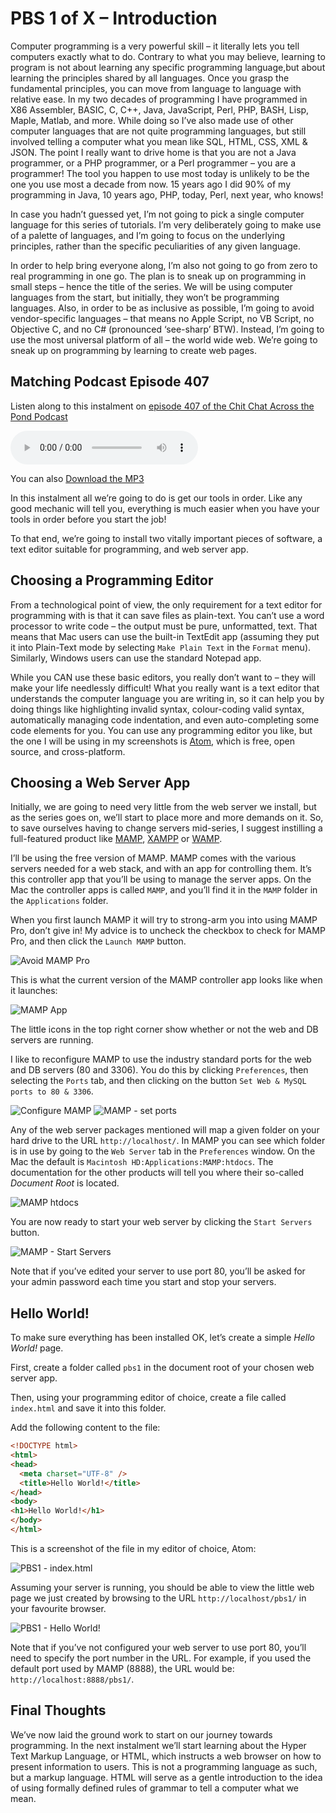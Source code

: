 # PBS 1 of X – Introduction

Computer programming is a very powerful skill – it literally lets you tell computers
 exactly what to do.
Contrary to what you may believe, learning to program is not about learning any specific programming language,but about learning the principles shared by all languages.
Once you grasp the fundamental principles, you can move from language to language with relative ease.
In my two decades of programming I have programmed in X86 Assembler, BASIC, C, C++, Java, JavaScript, Perl, PHP, BASH, Lisp, Maple, Matlab, and more.
While doing so I’ve also made use of other computer languages that are not quite programming languages, but still involved telling a computer what you mean like SQL, HTML, CSS, XML & JSON.
The point I really want to drive home is that you are not a Java programmer, or a PHP programmer, or a Perl programmer – you are a programmer!
The tool you happen to use most today is unlikely to be the one you use most a decade from now.
15 years ago I did 90% of my programming in Java, 10 years ago, PHP, today, Perl, next year, who knows!

In case you hadn’t guessed yet, I’m not going to pick a single computer language for this series of tutorials.
I’m very deliberately going to make use of a palette of languages, and I’m going to focus on the underlying principles, rather than the specific peculiarities of any given language.

In order to help bring everyone along, I’m also not going to go from zero to real programming in one go.
The plan is to sneak up on programming in small steps – hence the title of the series. We will be using computer languages from the start, but initially, they won’t be programming languages.
Also, in order to be as inclusive as possible, I’m going to avoid vendor-specific languages – that means no Apple Script, no VB Script, no Objective C, and no C# (pronounced ‘see-sharp’ BTW).
Instead, I’m going to use the most universal platform of all – the world wide web. We’re going to sneak up on programming by learning to create web pages.

## Matching Podcast Episode 407

Listen along to this instalment on [episode 407 of the Chit Chat Across the Pond Podcast](https://www.podfeet.com/blog/2015/10/ccatp-407/)

<audio controls src="https://media.blubrry.com/nosillacast/traffic.libsyn.com/nosillacast/CCATP_2015_10_09.mp3">Your browser does not support HTML 5 audio 🙁</audio>

You can also <a href="https://media.blubrry.com/nosillacast/traffic.libsyn.com/nosillacast/CCATP_2015_10_09.mp3?autoplay=0&loop=0&controls=1" >Download the MP3</a>

In this instalment all we’re going to do is get our tools in order. Like any good mechanic will tell you, everything is much easier when you have your tools in order before you start the job!

To that end, we’re going to install two vitally important pieces of software, a text editor suitable for programming, and web server app.

## Choosing a Programming Editor

From a technological point of view, the only requirement for a text editor for programming with is that it can save files as plain-text.
You can’t use a word processor to write code – the output must be pure, unformatted, text.
That means that Mac users can use the built-in TextEdit app (assuming they put it into Plain-Text mode by selecting `Make Plain Text` in the `Format` menu).
Similarly, Windows users can use the standard Notepad app.

While you CAN use these basic editors, you really don’t want to – they will make your life needlessly difficult!
What you really want is a text editor that understands the computer language you are writing in, so it can help you by doing things like highlighting invalid syntax, colour-coding valid syntax, automatically managing code indentation, and even auto-completing some code elements for you.
You can use any programming editor you like, but the one I will be using in my screenshots is [Atom](https://atom.io), which is free, open source, and cross-platform.

## Choosing a Web Server App

Initially, we are going to need very little from the web server we install, but as the series goes on, we’ll start to place more and more demands on it.
So, to save ourselves having to change servers mid-series, I suggest instilling a full-featured product like [MAMP](https://www.mamp.info/en/), [XAMPP](https://www.apachefriends.org/index.html) or [WAMP](http://www.wampserver.com/en/).

I’ll be using the free version of MAMP. MAMP comes with the various servers needed for a web stack, and with an app for controlling them.
It’s this controller app that you’ll be using to manage the server apps.
On the Mac the controller apps is called `MAMP`, and you’ll find it in the `MAMP` folder in the `Applications` folder.

When you first launch MAMP it will try to strong-arm you into using MAMP Pro, don’t give in! My advice is to uncheck the checkbox to check for MAMP Pro, and then click the `Launch MAMP` button.

![Avoid MAMP Pro](../assets/pbs1/Screen-Shot-2015-10-09-at-4.13.31-p.m.-e1444403735573.png)

This is what the current version of the MAMP controller app looks like when it launches:

![MAMP App](../assets/pbs1/Screen-Shot-2015-10-09-at-4.16.58-p.m.-e1444403862205.png)

The little icons in the top right corner show whether or not the web and DB servers are running.

I like to reconfigure MAMP to use the industry standard ports for the web and DB servers (80 and 3306).
You do this by clicking `Preferences`, then selecting the `Ports` tab, and then clicking on the button `Set Web & MySQL ports to 80 & 3306`.

![Configure MAMP](../assets/pbs1/Screen-Shot-2015-10-09-at-4.19.40-p.m.-e1444404044353.png)
![MAMP - set ports](../assets/pbs1/Screen-Shot-2015-10-09-at-4.21.25-p.m.-e1444404176176.png)

Any of the web server packages mentioned will map a given folder on your hard drive to the URL `http://localhost/`.
In MAMP you can see which folder is in use by going to the `Web Server` tab in the `Preferences` window.
On the Mac the default is `Macintosh HD:Applications:MAMP:htdocs`. The documentation for the other products will tell you where their so-called _Document Root_ is located.

![MAMP htdocs](../assets/pbs1/Screen-Shot-2015-10-09-at-4.23.46-p.m.-e1444404299350.png)

You are now ready to start your web server by clicking the `Start Servers` button.

![MAMP - Start Servers](../assets/pbs1/Screen-Shot-2015-10-09-at-4.26.22-p.m.-e1444404438861.png)

Note that if you’ve edited your server to use port 80, you’ll be asked for your admin password each time you start and stop your servers.

## Hello World!

To make sure everything has been installed OK, let’s create a simple _Hello World!_ page.

First, create a folder called `pbs1` in the document root of your chosen web server app.

Then, using your programming editor of choice, create a file called `index.html` and save it into this folder.

Add the following content to the file:

```html
<!DOCTYPE html>
<html>
<head>
  <meta charset="UTF-8" />
  <title>Hello World!</title>
</head>
<body>
<h1>Hello World!</h1>
</body>
</html>
```

This is a screenshot of the file in my editor of choice, Atom:

![PBS1 - index.html](../assets/pbs1/Screen-Shot-2015-10-07-at-22.41.46-e1444254317754.png)

Assuming your server is running, you should be able to view the little web page we just created by browsing to the URL `http://localhost/pbs1/` in your favourite browser.

![PBS1 - Hello World!](../assets/pbs1/Screen-Shot-2015-10-07-at-22.42.31-e1444254392895.png)

Note that if you’ve not configured your web server to use port 80, you’ll need to specify the port number in the URL. For example, if you used the default port used by MAMP (8888), the URL would be: `http://localhost:8888/pbs1/`.

## Final Thoughts

We’ve now laid the ground work to start on our journey towards programming.
In the next instalment we’ll start learning about the Hyper Text Markup Language, or HTML, which instructs a web browser on how to present information to users.
This is not a programming language as such, but a markup language. HTML will serve as a gentle introduction to the idea of using formally defined rules of grammar to tell a computer what we mean.
